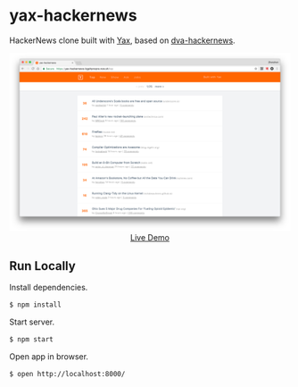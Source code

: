 # yax-hackernews

HackerNews clone built with [Yax](https://github.com/d-band/yax), based on [dva-hackernews](https://github.com/dvajs/dva-hackernews).

<p align="center">
  <a href="https://yax-hackernews-vhxudjypte.now.sh">
    <img src="/public/screenshot.png" width="700" />
    <br />
    Live Demo
  </a>
</p>

## Run Locally

Install dependencies.

```bash
$ npm install
```

Start server.

```bash
$ npm start
```

Open app in browser.

```bash
$ open http://localhost:8000/
```
